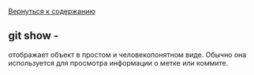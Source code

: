 [Вернуться к содержанию](./../readme.md)
## **git show -**
отображает объект в простом и человекопонятном виде. Обычно она используется для просмотра информации о метке или коммите.